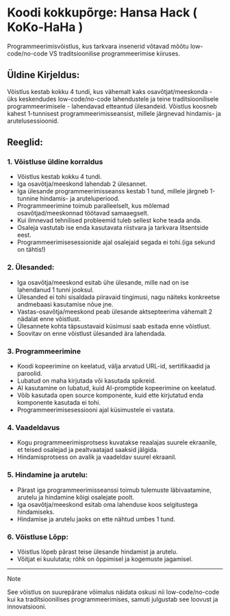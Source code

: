 # Koodi kokkupõrge: Hansa Hack    ( KoKo-HaHa )
Programmeerimisvõistlus, kus tarkvara insenerid võtavad mõõtu low-code/no-code VS traditsioonilise programmeerimise kiiruses. 


## Üldine Kirjeldus:
Võistlus kestab kokku 4 tundi, kus vähemalt kaks osavõtjat/meeskonda - üks keskendudes low-code/no-code lahendustele ja teine traditsioonilisele programmeerimisele - lahendavad etteantud ülesandeid. Võistlus koosneb kahest 1-tunnisest programmeerimisseansist, millele järgnevad hindamis- ja arutelusessioonid.


## Reeglid:
### 1. Võistluse üldine korraldus
- Võistlus kestab kokku 4 tundi.
- Iga osavõtja/meeskond lahendab 2 ülesannet.
- Iga ülesande programmeerimisseanss kestab 1 tund, millele järgneb 1-tunnine hindamis- ja aruteluperiood.
- Programmeerimine toimub paralleelselt, kus mõlemad osavõtjad/meeskonnad töötavad samaaegselt.
- Kui ilmnevad tehnilised probleemid tuleb sellest kohe teada anda.
- Osaleja vastutab ise enda kasutavata riistvara ja tarkvara litsentside eest.
- Programmeerimisesessionide ajal osalejaid segada ei tohi.(iga sekund on tähtis!)

### 2. Ülesanded:
- Iga osavõtja/meeskond esitab ühe ülesande, mille nad on ise lahendanud 1 tunni jooksul.
- Ülesanded ei tohi sisaldada piiravaid tingimusi, nagu näiteks konkreetse andmebaasi kasutamise nõue jne.
- Vastas-osavõtja/meeskond peab ülesande aktsepteerima vähemalt 2 nädalat enne võistlust.
- Ülesannete kohta täpsustavaid küsimusi saab esitada enne võistlust.
- Soovitav on enne võistlust ülesanded ära lahendada.

### 3. Programmeerimine
- Koodi kopeerimine on keelatud, välja arvatud URL-id, sertifikaadid ja paroolid.
- Lubatud on maha kirjutada või kasutada spikreid.
- AI kasutamine on lubatud, kuid AI-promptide kopeerimine on keelatud.
- Võib kasutada open source komponente, kuid ette kirjutatud enda komponente kasutada ei tohi.
- Programmeerimisesessiooni ajal küsimustele ei vastata. 

### 4. Vaadeldavus
- Kogu programmeerimisprotsess kuvatakse reaalajas suurele ekraanile, et teised osalejad ja pealtvaatajad saaksid jälgida.
- Hindamisprotsess on avalik ja vaadeldav suurel ekraanil.

### 5. Hindamine ja arutelu:
- Pärast iga programmeerimisseanssi toimub tulemuste läbivaatamine, arutelu ja hindamine kõigi osalejate poolt.
- Iga osavõtja/meeskond esitab oma lahenduse koos selgitustega hindamiseks.
- Hindamise ja arutelu jaoks on ette nähtud umbes 1 tund.

### 6. Võistluse Lõpp:
- Võistlus lõpeb pärast teise ülesande hindamist ja arutelu.
- Võitjat ei kuulutata; rõhk on õppimisel ja kogemuste jagamisel.


---

> [!NOTE]
> See võistlus on suurepärane võimalus näidata oskusi nii low-code/no-code kui ka traditsioonilises programmeerimises, samuti julgustab see loovust ja innovatsiooni. 
